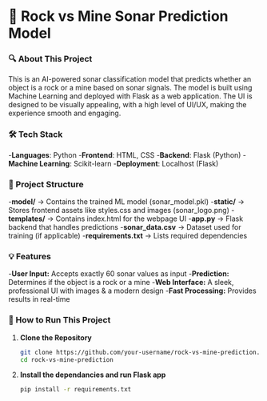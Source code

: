 # 🚀 Rock vs Mine Sonar Prediction Model

### 🔍 About This Project
This is an AI-powered sonar classification model that predicts whether an object is a rock or a mine based on sonar signals. The model is built using Machine Learning and deployed with Flask as a web application. The UI is designed to be visually appealing, with a high level of UI/UX, making the experience smooth and engaging.

### 🛠 Tech Stack
-**Languages**: Python
-**Frontend**: HTML, CSS
-**Backend**: Flask (Python)
-**Machine Learning**: Scikit-learn
-**Deployment**: Localhost (Flask)

### 📂 Project Structure
-**model/** → Contains the trained ML model (sonar_model.pkl)
-**static/** → Stores frontend assets like styles.css and images (sonar_logo.png)
-**templates/** → Contains index.html for the webpage UI
-**app.py** → Flask backend that handles predictions
-**sonar_data.csv** → Dataset used for training (if applicable)
-**requirements.txt** → Lists required dependencies

### 💡 Features
-**User Input:** Accepts exactly 60 sonar values as input
-**Prediction:** Determines if the object is a rock or a mine
-**Web Interface:** A sleek, professional UI with images & a modern design
-**Fast Processing:** Provides results in real-time

### 🚀 How to Run This Project
1. **Clone the Repository**  
   ```bash
   git clone https://github.com/your-username/rock-vs-mine-prediction.git
   cd rock-vs-mine-prediction

2. **Install the dependancies and run Flask app**  
   ```bash
   pip install -r requirements.txt





